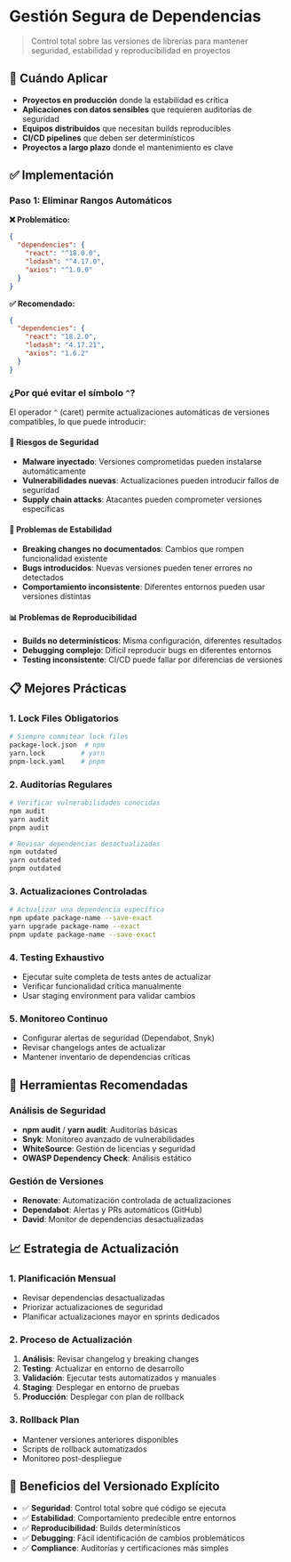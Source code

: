 # Gestión Segura de Dependencias

> Control total sobre las versiones de librerías para mantener seguridad, estabilidad y reproducibilidad en proyectos

## 🎯 Cuándo Aplicar

- **Proyectos en producción** donde la estabilidad es crítica
- **Aplicaciones con datos sensibles** que requieren auditorías de seguridad  
- **Equipos distribuidos** que necesitan builds reproducibles
- **CI/CD pipelines** que deben ser determinísticos
- **Proyectos a largo plazo** donde el mantenimiento es clave

## ✅ Implementación

### Paso 1: Eliminar Rangos Automáticos

**❌ Problemático:**
```json
{
  "dependencies": {
    "react": "^18.0.0",
    "lodash": "^4.17.0", 
    "axios": "^1.0.0"
  }
}
```

**✅ Recomendado:**
```json
{
  "dependencies": {
    "react": "18.2.0",
    "lodash": "4.17.21",
    "axios": "1.6.2"
  }
}
```

### ¿Por qué evitar el símbolo `^`?

El operador `^` (caret) permite actualizaciones automáticas de versiones compatibles, lo que puede introducir:

#### 🚨 Riesgos de Seguridad
- **Malware inyectado**: Versiones comprometidas pueden instalarse automáticamente
- **Vulnerabilidades nuevas**: Actualizaciones pueden introducir fallos de seguridad
- **Supply chain attacks**: Atacantes pueden comprometer versiones específicas

#### 🐛 Problemas de Estabilidad
- **Breaking changes no documentados**: Cambios que rompen funcionalidad existente
- **Bugs introducidos**: Nuevas versiones pueden tener errores no detectados
- **Comportamiento inconsistente**: Diferentes entornos pueden usar versiones distintas

#### 📊 Problemas de Reproducibilidad
- **Builds no determinísticos**: Misma configuración, diferentes resultados
- **Debugging complejo**: Difícil reproducir bugs en diferentes entornos
- **Testing inconsistente**: CI/CD puede fallar por diferencias de versiones

## 📋 Mejores Prácticas

### 1. Lock Files Obligatorios
```bash
# Siempre commitear lock files
package-lock.json  # npm
yarn.lock         # yarn
pnpm-lock.yaml    # pnpm
```

### 2. Auditorías Regulares
```bash
# Verificar vulnerabilidades conocidas
npm audit
yarn audit
pnpm audit

# Revisar dependencias desactualizadas
npm outdated
yarn outdated
pnpm outdated
```

### 3. Actualizaciones Controladas
```bash
# Actualizar una dependencia específica
npm update package-name --save-exact
yarn upgrade package-name --exact
pnpm update package-name --save-exact
```

### 4. Testing Exhaustivo
- Ejecutar suite completa de tests antes de actualizar
- Verificar funcionalidad crítica manualmente
- Usar staging environment para validar cambios

### 5. Monitoreo Continuo
- Configurar alertas de seguridad (Dependabot, Snyk)
- Revisar changelogs antes de actualizar
- Mantener inventario de dependencias críticas

## 🔧 Herramientas Recomendadas

### Análisis de Seguridad
- **npm audit** / **yarn audit**: Auditorías básicas
- **Snyk**: Monitoreo avanzado de vulnerabilidades
- **WhiteSource**: Gestión de licencias y seguridad
- **OWASP Dependency Check**: Análisis estático

### Gestión de Versiones
- **Renovate**: Automatización controlada de actualizaciones
- **Dependabot**: Alertas y PRs automáticos (GitHub)
- **David**: Monitor de dependencias desactualizadas

## 📈 Estrategia de Actualización

### 1. Planificación Mensual
- Revisar dependencias desactualizadas
- Priorizar actualizaciones de seguridad
- Planificar actualizaciones mayor en sprints dedicados

### 2. Proceso de Actualización
1. **Análisis**: Revisar changelog y breaking changes
2. **Testing**: Actualizar en entorno de desarrollo
3. **Validación**: Ejecutar tests automatizados y manuales
4. **Staging**: Desplegar en entorno de pruebas
5. **Producción**: Desplegar con plan de rollback

### 3. Rollback Plan
- Mantener versiones anteriores disponibles
- Scripts de rollback automatizados
- Monitoreo post-despliegue

## 🎯 Beneficios del Versionado Explícito

- ✅ **Seguridad**: Control total sobre qué código se ejecuta
- ✅ **Estabilidad**: Comportamiento predecible entre entornos
- ✅ **Reproducibilidad**: Builds determinísticos
- ✅ **Debugging**: Fácil identificación de cambios problemáticos
- ✅ **Compliance**: Auditorías y certificaciones más simples
